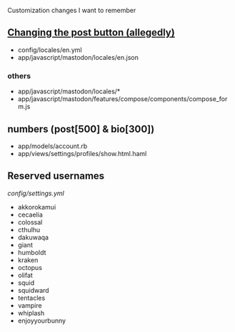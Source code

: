 Customization changes I want to remember

## [Changing the post button (allegedly)](https://github.com/tootsuite/mastodon/issues/5672)
- config/locales/en.yml
- app/javascript/mastodon/locales/en.json

### others
- app/javascript/mastodon/locales/\*
- app/javascript/mastodon/features/compose/components/compose_form.js

## numbers (post[500] & bio[300]) 
- app/models/account.rb
- app/views/settings/profiles/show.html.haml

## Reserved usernames
_config/settings.yml_

- akkorokamui
- cecaelia
- colossal
- cthulhu
- dakuwaqa
- giant
- humboldt
- kraken
- octopus
- olifat
- squid
- squidward
- tentacles
- vampire
- whiplash
- enjoyyourbunny
